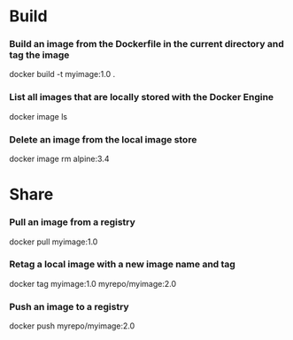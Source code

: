 # Build

### Build an image from the Dockerfile in the current directory and tag the image
docker build -t myimage:1.0 .
### List all images that are locally stored with the Docker Engine
docker image ls
### Delete an image from the local image store
docker image rm alpine:3.4

# Share

### Pull an image from a registry
docker pull myimage:1.0
### Retag a local image with a new image name and tag
docker tag myimage:1.0 myrepo/myimage:2.0
### Push an image to a registry
docker push myrepo/myimage:2.0

